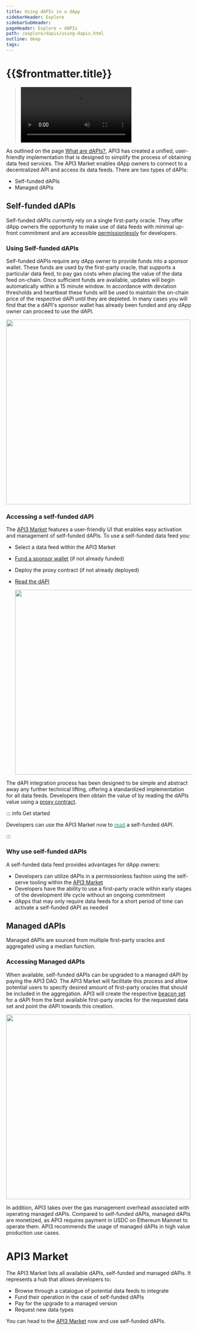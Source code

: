 ```yaml
---
title: Using dAPIs in a dApp
sidebarHeader: Explore
sidebarSubHeader:
pageHeader: Explore → dAPIs
path: /explore/dapis/using-dapis.html
outline: deep
tags:
---
```


<PageHeader/>

<SearchHighlight/>

<FlexStartTag/>

# {{$frontmatter.title}}

> <Video src="https://www.youtube.com/embed/FVI16FAJgjQ"/>

As outlined on the page [What are dAPIs?](/explore/dapis/what-are-dapis.md),
API3 has created a unified, user-friendly implementation that is designed to
simplify the process of obtaining data feed services. The API3 Market enables
dApp owners to connect to a decentralized API and access its data feeds. There
are two types of dAPIs:

- Self-funded dAPIs
- Managed dAPIs

## Self-funded dAPIs

Self-funded dAPIs currently rely on a single first-party oracle. They offer dApp
owners the opportunity to make use of data feeds with minimal up-front
commitment and are accessible
[permissionlessly](https://www.gemini.com/en-US/cryptopedia/what-is-permissionless-crypto-permissionlessness-blockchain)
for developers.

### Using Self-funded dAPIs

Self-funded dAPIs require any dApp owner to provide funds into a sponsor wallet.
These funds are used by the first-party oracle, that supports a particular data
feed, to pay gas costs when placing the value of the data feed on-chain. Once
sufficient funds are available, updates will begin automatically within a 15
minute window. In accordance with deviation thresholds and heartbeat these funds
will be used to maintain the on-chain price of the respective dAPI until they
are depleted. In many cases you will find that the a dAPI's sponsor wallet has
already been funded and any dApp owner can proceed to use the dAPI.

  <img src="../assets/images/Sponsoring_a_feed_overview.png" style="width:500px">

<!--::: info Developer info

dAPI implementation to your solidity contract is simple, learn more [within this
starter kit](link to API3 DAO starter kit).

:::-->

<!--Self-funded dAPIs currently rely on a single first-party oracle and projects utilizing these in production and high value use cases should consider the risk and security implications.
Read more in our
[security considerations](/explore/dapis/security-considerations.md)-->

### Accessing a self-funded dAPI

The [API3 Market](https://market.api3.org) features a user-friendly UI that
enables easy activation and management of self-funded dAPIs. To use a
self-funded data feed you:

- Select a data feed within the API3 Market
- [Fund a sponsor wallet](/guides/dapis/subscribing-self-funded-dapis/) (if not
  already funded)
- Deploy the proxy contract (if not already deployed)
- [Read the dAPI](/guides/dapis/read-a-dapi/)

  <img src="../assets/images/self_funded_market_process_notext.png" style="width:500px">

The dAPI integration process has been designed to be simple and abstract away
any further technical lifting, offering a standardized implementation for all
data feeds. Developers then obtain the value of by reading the dAPIs value using
a [proxy contract](/reference/dapis/understand/proxy-contracts.md).

::: info Get started

Developers can use the API3 Market now to
[<span style="color:rgb(16, 185, 129);">read</span>](/guides/dapis/read-a-dapi/)
a self-funded dAPI.

:::

### Why use self-funded dAPIs

A self-funded data feed provides advantages for dApp owners:

- Developers can utilize dAPIs in a permissionless fashion using the self-serve
  tooling within the [API3 Market](https://market.api3.org/dapis)
- Developers have the ability to use a first-party oracle within early stages of
  the development life cycle without an ongoing commitment
- dApps that may only require data feeds for a short period of time can activate
  a self-funded dAPI as needed

<!--Additionally, the API3 Market provides an intuitive interface to check the
status of respective self-funded dAPIs and fund them accordingly.-->

## Managed dAPIs

Managed dAPIs are sourced from multiple first-party oracles and aggregated using
a median function.

### Accessing Managed dAPIs

When available, self-funded dAPIs can be upgraded to a managed dAPI by paying
the API3 DAO. The API3 Market will facilitate this process and allow potential
users to specify desired amount of first-party oracles that should be included
in the aggregation. API3 will create the respective
[beacon set](/reference/dapis/understand/index.md) for a dAPI from the best
available first-party oracles for the requested data set and point the dAPI
towards this creation.

 <img src="../assets/images/Managed_dAPI_visual.png" style="width:500px">

In addition, API3 takes over the gas management overhead associated with
operating managed dAPIs. Compared to self-funded dAPIs, managed dAPIs are
monetized, as API3 requires payment in USDC on Ethereum Mainnet to operate them.
API3 recommends the usage of managed dAPIs in high value production use cases.

# API3 Market

The API3 Market lists all available dAPIs, self-funded and managed dAPis. It
represents a hub that allows developers to:

- Browse through a catalogue of potential data feeds to integrate
- Fund their operation in the case of self-funded dAPIs
- Pay for the upgrade to a managed version
- Request new data types

You can head to the [API3 Market](https://market.api3.org/dapis) now and use
self-funded dAPIs.

<FlexEndTag/>
